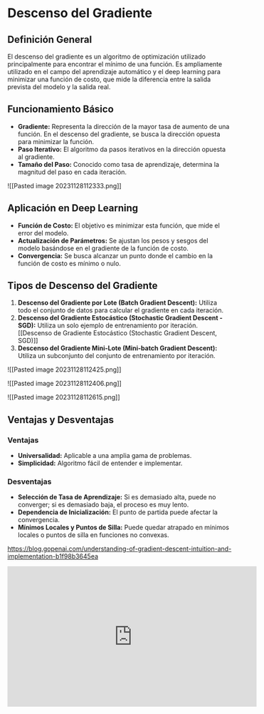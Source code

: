 # Descenso del Gradiente

## Definición General
El descenso del gradiente es un algoritmo de optimización utilizado principalmente para encontrar el mínimo de una función. Es ampliamente utilizado en el campo del aprendizaje automático y el deep learning para minimizar una función de costo, que mide la diferencia entre la salida prevista del modelo y la salida real.

## Funcionamiento Básico
- **Gradiente:** Representa la dirección de la mayor tasa de aumento de una función. En el descenso del gradiente, se busca la dirección opuesta para minimizar la función.
- **Paso Iterativo:** El algoritmo da pasos iterativos en la dirección opuesta al gradiente.
- **Tamaño del Paso:** Conocido como tasa de aprendizaje, determina la magnitud del paso en cada iteración.

![[Pasted image 20231128112333.png]]

## Aplicación en Deep Learning
- **Función de Costo:** El objetivo es minimizar esta función, que mide el error del modelo.
- **Actualización de Parámetros:** Se ajustan los pesos y sesgos del modelo basándose en el gradiente de la función de costo.
- **Convergencia:** Se busca alcanzar un punto donde el cambio en la función de costo es mínimo o nulo.

## Tipos de Descenso del Gradiente
1. **Descenso del Gradiente por Lote (Batch Gradient Descent):** Utiliza todo el conjunto de datos para calcular el gradiente en cada iteración.
2. **Descenso del Gradiente Estocástico (Stochastic Gradient Descent - SGD):** Utiliza un solo ejemplo de entrenamiento por iteración. [[Descenso de Gradiente Estocástico (Stochastic Gradient Descent, SGD)]]
3. **Descenso del Gradiente Mini-Lote (Mini-batch Gradient Descent):** Utiliza un subconjunto del conjunto de entrenamiento por iteración.

![[Pasted image 20231128112425.png]]

![[Pasted image 20231128112406.png]]

![[Pasted image 20231128112615.png]]
## Ventajas y Desventajas
### Ventajas
- **Universalidad:** Aplicable a una amplia gama de problemas.
- **Simplicidad:** Algoritmo fácil de entender e implementar.

### Desventajas
- **Selección de Tasa de Aprendizaje:** Si es demasiado alta, puede no converger; si es demasiado baja, el proceso es muy lento.
- **Dependencia de Inicialización:** El punto de partida puede afectar la convergencia.
- **Mínimos Locales y Puntos de Silla:** Puede quedar atrapado en mínimos locales o puntos de silla en funciones no convexas.


https://blog.gopenai.com/understanding-of-gradient-descent-intuition-and-implementation-b1f98b3645ea


<iframe width="560" height="315" src="https://www.youtube.com/embed/A6FiCDoz8_4" title="YouTube video player" frameborder="0" allow="accelerometer; autoplay; clipboard-write; encrypted-media; gyroscope; picture-in-picture; web-share" allowfullscreen></iframe> 
